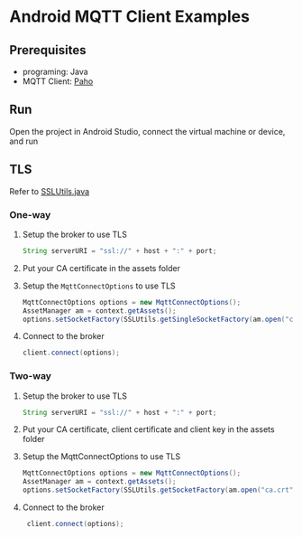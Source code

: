 # Android MQTT Client Examples

## Prerequisites

* programing: Java
* MQTT Client: [Paho](https://github.com/eclipse/paho.mqtt.android)

## Run

Open the project in Android Studio, connect the virtual machine or device, and run

## TLS

Refer to [SSLUtils.java](./app/src/main/java/io/emqx/mqtt/SSLUtils.java)

### One-way

1. Setup the broker to use TLS

   ```Java
   String serverURI = "ssl://" + host + ":" + port;
   ```

2. Put your CA certificate in the assets folder
3. Setup the `MqttConnectOptions` to use TLS

   ```Java
   MqttConnectOptions options = new MqttConnectOptions();
   AssetManager am = context.getAssets();
   options.setSocketFactory(SSLUtils.getSingleSocketFactory(am.open("ca.crt")));
   ```

4. Connect to the broker

   ```Java
   client.connect(options);
   ```

### Two-way

1. Setup the broker to use TLS

   ```Java
   String serverURI = "ssl://" + host + ":" + port;
   ```

2. Put your CA certificate, client certificate and client key in the assets folder
3. Setup the MqttConnectOptions to use TLS

   ```Java
   MqttConnectOptions options = new MqttConnectOptions();
   AssetManager am = context.getAssets();
   options.setSocketFactory(SSLUtils.getSocketFactory(am.open("ca.crt"),am.open("client.crt"),am.open("client.key"),""));
   ```

4. Connect to the broker

   ```Java
    client.connect(options);
    ```
